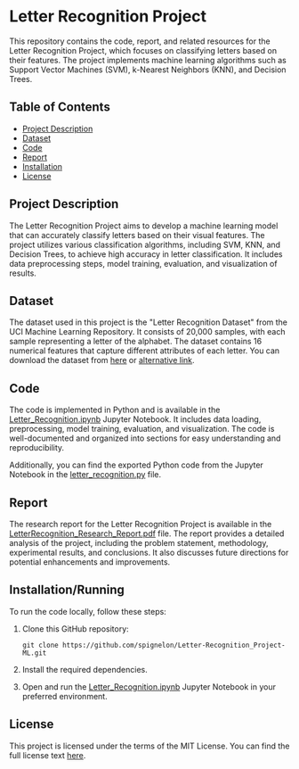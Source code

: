 # Letter Recognition Project

This repository contains the code, report, and related resources for the Letter Recognition Project, which focuses on classifying letters based on their features. The project implements machine learning algorithms such as Support Vector Machines (SVM), k-Nearest Neighbors (KNN), and Decision Trees.

## Table of Contents
- [Project Description](#project-description)
- [Dataset](#dataset)
- [Code](#code)
- [Report](#report)
- [Installation](#installationrunning)
- [License](#license)

## Project Description

The Letter Recognition Project aims to develop a machine learning model that can accurately classify letters based on their visual features. The project utilizes various classification algorithms, including SVM, KNN, and Decision Trees, to achieve high accuracy in letter classification. It includes data preprocessing steps, model training, evaluation, and visualization of results.

## Dataset

The dataset used in this project is the "Letter Recognition Dataset" from the UCI Machine Learning Repository. It consists of 20,000 samples, with each sample representing a letter of the alphabet. The dataset contains 16 numerical features that capture different attributes of each letter. You can download the dataset from [here](https://archive.ics.uci.edu/dataset/59/letter+recognition) or [alternative link](https://github.com/spignelon/Letter-Recognition_Project-ML/blob/main/letter%2Brecognition.zip).

## Code

The code is implemented in Python and is available in the [Letter_Recognition.ipynb](https://github.com/spignelon/Letter-Recognition_Project-ML/blob/main/Letter_Recognition.ipynb) Jupyter Notebook. It includes data loading, preprocessing, model training, evaluation, and visualization. The code is well-documented and organized into sections for easy understanding and reproducibility.

Additionally, you can find the exported Python code from the Jupyter Notebook in the [letter_recognition.py](https://github.com/spignelon/Letter-Recognition_Project-ML/blob/main/letter_recognition.py) file.

## Report

The research report for the Letter Recognition Project is available in the [LetterRecognition_Research_Report.pdf](https://github.com/spignelon/Letter-Recognition_Project-ML/blob/main/LetterRecognition_Research_Report.pdf) file. The report provides a detailed analysis of the project, including the problem statement, methodology, experimental results, and conclusions. It also discusses future directions for potential enhancements and improvements.

## Installation/Running

To run the code locally, follow these steps:

1. Clone this GitHub repository:
   ```
   git clone https://github.com/spignelon/Letter-Recognition_Project-ML.git
   ```

2. Install the required dependencies.

3. Open and run the [Letter_Recognition.ipynb](https://github.com/spignelon/Letter-Recognition_Project-ML/blob/main/Letter_Recognition.ipynb) Jupyter Notebook in your preferred environment.

## License

This project is licensed under the terms of the MIT License. You can find the full license text [here](https://github.com/spignelon/Letter-Recognition_Project-ML/blob/main/LICENSE).
